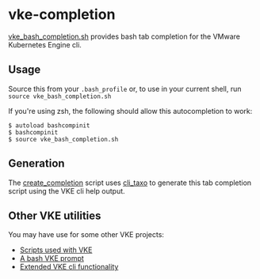 # vke-completion
[vke_bash_completion.sh](vke_bash_completion.sh) provides bash tab completion
for the VMware Kubernetes Engine cli. 

## Usage
Source this from your `.bash_profile` or, to use in your current shell, run 
`source vke_bash_completion.sh`

If you're using zsh, the following should allow this autocompletion to work:

    $ autoload bashcompinit
    $ bashcompinit
    $ source vke_bash_completion.sh

## Generation
The [create_completion](create_completion) script uses [cli_taxo]() to generate
this tab completion script using the VKE cli help output.

## Other VKE utilities
You may have use for some other VKE projects:
* [Scripts used with VKE](https://github.com/ali5ter/vmware_scripts/tree/master/vke)
* [A bash VKE prompt]()
* [Extended VKE cli functionality]()